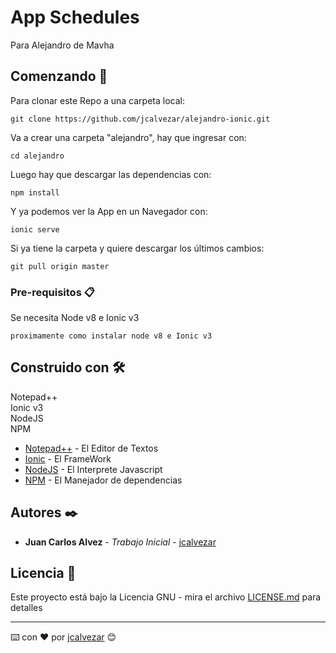 # App Schedules

Para Alejandro de Mavha

## Comenzando 🚀

Para clonar este Repo a una carpeta local:

```
git clone https://github.com/jcalvezar/alejandro-ionic.git
```

Va a crear una carpeta "alejandro", hay que ingresar con:

```
cd alejandro
```

Luego hay que descargar las dependencias con:

```
npm install
```

Y ya podemos ver la App en un Navegador con:

```
ionic serve
```

Si ya tiene la carpeta y quiere descargar los últimos cambios:

```
git pull origin master
```

### Pre-requisitos 📋

Se necesita Node v8 e Ionic v3

```
proximamente como instalar node v8 e Ionic v3
```

## Construido con 🛠️

Notepad++  
Ionic v3  
NodeJS  
NPM  

* [Notepad++](https://notepad-plus-plus.org/) - El Editor de Textos
* [Ionic](https://ionicframework.com/) - El FrameWork
* [NodeJS](https://nodejs.org/) - El Interprete Javascript
* [NPM](https://www.npmjs.com/) - El Manejador de dependencias

## Autores ✒️

* **Juan Carlos Alvez** - *Trabajo Inicial* - [jcalvezar](https://github.com/jcalvezar)

## Licencia 📄

Este proyecto está bajo la Licencia GNU - mira el archivo [LICENSE.md](LICENSE.md) para detalles

---
⌨️ con ❤️ por [jcalvezar](https://github.com/jcalvezar) 😊